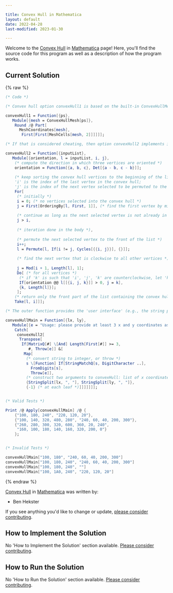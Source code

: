 ```yaml
---

title: Convex Hull in Mathematica
layout: default
date: 2022-04-28
last-modified: 2023-01-30

---
```


Welcome to the [Convex Hull](https://sampleprograms.io/projects/convex-hull) in [Mathematica](https://sampleprograms.io/languages/mathematica) page! Here, you'll find the source code for this program as well as a description of how the program works.

## Current Solution

{% raw %}

```mathematica
(* Code *)

(* Convex hull option convexHull1 is based on the built-in ConvexHullMesh: *)

convexHull1 = Function[{ps},
   Module[{mesh = ConvexHullMesh[ps]},
    Round /@ Part[
      MeshCoordinates[mesh],
       First[First[MeshCells[mesh, 2]]]]]];

(* If that is considered cheating, then option convexHull2 implements it directly using Jarvis' algorithm: *)

convexHull2 = Function[{inputList},
   Module[{orientation, l = inputList, i, j},
    (* compute the direction in which three vertices are oriented *)
    orientation = Function[{a, b, c}, Det[{a - b, c - b}]];
    
    (* keep sorting the convex hull vertices to the beginning of the list;
    'i' is the index of the last vertex in the convex hull;
    'j' is the index of the next vertex selected to be permuted to the front *)
    For[
     (* initially *)
     i = 0; (* no vertices selected into the convex hull *)
     j = First[OrderingBy[l, First, 1]], (* find the first vertex by minimum x-coordinate *)
     
     (* continue as long as the next selected vertex is not already in the convex hull *)
     j > i,
     
     (* iteration done in the body *),
     
     (* permute the next selected vertex to the front of the list *)
     i++;
     l = Permute[l, If[i != j, Cycles[{{i, j}}], {}]];
     
     (* find the next vertex that is clockwise to all other vertices *)
     
     j = Mod[i + 1, Length[l], 1];
     Do[ (* for all vertices *)
      (* if 'k' is such that 'i', 'j', 'k' are counterclockwise, let 'k' become the new 'j' *)
      If[orientation @@ l[[{i, j, k}]] > 0, j = k],
      {k, Length[l]}];
     ];
    (* return only the front part of the list containing the convex hull *)
    Take[l, i]]];

(* The outer function provides the 'user interface' (e.g., the string parsing): *)

convexHullMain = Function[{lx, ly},
   Module[{e = "Usage: please provide at least 3 x and y coordinates as separate lists (e.g. \"100, 440, 210\")"},
    Catch[
     convexHull2[
      Transpose[
       If[MatrixQ[#] \[And] Length[First[#]] >= 3,
          #, Throw[e]] &[
        Map[
         (* convert string to integer, or throw *)
         s \[Function] If[StringMatchQ[s, DigitCharacter ..],
           FromDigits[s],
           Throw[e]],
         (* construct two arguments to convexHull: list of x coordinates, list of y coordinates *)
         {StringSplit[lx, ", "], StringSplit[ly, ", "]},
         {-1} (* at each leaf *)]]]]]]];


(* Valid Tests *)

Print /@ Apply[convexHullMain] /@ {
    {"100, 180, 240", "220, 120, 20"},
    {"100, 140, 320, 480, 280", "240, 60, 40, 200, 300"},
    {"260, 280, 300, 320, 600, 360, 20, 240", 
     "160, 100, 180, 140, 160, 320, 200, 0"}
    };


(* Invalid Tests *)

convexHullMain["100, 180", "240, 60, 40, 200, 300"]
convexHullMain["100, 180, 240", "240, 60, 40, 200, 300"]
convexHullMain["100, 180, 240", ""]
convexHullMain["100, 1A0, 240", "220, 120, 20"]
```

{% endraw %}

[Convex Hull](https://sampleprograms.io/projects/convex-hull) in [Mathematica](https://sampleprograms.io/languages/mathematica) was written by:

- Ben Hekster

If you see anything you'd like to change or update, [please consider contributing](https://github.com/TheRenegadeCoder/sample-programs).

## How to Implement the Solution

No 'How to Implement the Solution' section available. [Please consider contributing](https://github.com/TheRenegadeCoder/sample-programs-website).

## How to Run the Solution

No 'How to Run the Solution' section available. [Please consider contributing](https://github.com/TheRenegadeCoder/sample-programs-website).